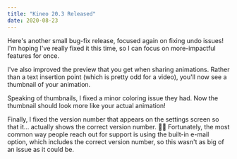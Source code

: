 ```yaml
---
title: "Kineo 20.3 Released"
date: 2020-08-23
---
```


Here's another small bug-fix release, focused again on fixing undo issues! I'm hoping I've really fixed it this time, so I can focus on more-impactful features for once.

<!--more-->

I've also improved the preview that you get when sharing animations. Rather than a text insertion point (which is pretty odd for a video), you'll now see a thumbnail of your animation.

Speaking of thumbnails, I fixed a minor coloring issue they had. Now the thumbnail should look more like your actual animation!

Finally, I fixed the version number that appears on the settings screen so that it… actually shows the correct version number. 🤦‍♂️ Fortunately, the most common way people reach out for support is using the built-in e-mail option, which includes the correct version number, so this wasn't as big of an issue as it could be.